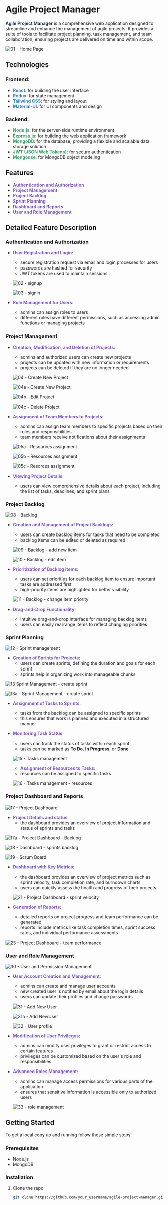 # Agile Project Manager

**<span style="color: #2d3748;">Agile Project Manager</span>** is a comprehensive web application designed to streamline and enhance the management of agile projects. It provides a suite of tools to facilitate project planning, task management, and team collaboration, ensuring projects are delivered on time and within scope.

![01 - Home Page](https://github.com/gianmarioiamoni/agile-pm/assets/113024091/50bfefb5-8489-4486-a138-346b5b2f8ec6)


## Technologies

### Frontend:
- **<span style="color: #3182ce;">React</span>**: for building the user interface
- **<span style="color: #3182ce;">Redux</span>**: for state management
- **<span style="color: #3182ce;">Tailwind CSS</span>**: for styling and layout
- **<span style="color: #3182ce;">Material-UI</span>**: for UI components and design

### Backend:
- **<span style="color: #38a169;">Node.js</span>**: for the server-side runtime environment
- **<span style="color: #38a169;">Express.js</span>**: for building the web application framework
- **<span style="color: #38a169;">MongoDB</span>**: for the database, providing a flexible and scalable data storage solution
- **<span style="color: #38a169;">JWT (JSON Web Tokens)</span>**: for secure authentication
- **<span style="color: #38a169;">Mongoose</span>**: for MongoDB object modeling

## Features

- **<span style="color: #805ad5;">Authentication and Authorization</span>**
- **<span style="color: #805ad5;">Project Management</span>**
- **<span style="color: #805ad5;">Project Backlog</span>**
- **<span style="color: #805ad5;">Sprint Planning</span>**
- **<span style="color: #805ad5;">Dashboard and Reports</span>**
- **<span style="color: #805ad5;">User and Role Management</span>**

## Detailed Feature Description

### Authentication and Authorization

- **<span style="color: #805ad5;">User Registration and Login</span>**: 
  - secure registration request via email and login processes for users
  - passwords are hashed for security
  - JWT tokens are used to maintain sessions

  ![02 - signup](https://github.com/gianmarioiamoni/agile-pm/assets/113024091/af7c2949-e594-4216-a621-61cfdf8b20e0)

  ![03 - signin](https://github.com/gianmarioiamoni/agile-pm/assets/113024091/001f3181-50a6-4be5-8944-368df56ff7fd)


- **<span style="color: #805ad5;">Role Management for Users</span>**: 
  - admins can assign roles to users
  - different roles have different permissions, such as accessing admin functions or managing projects


### Project Management

- **<span style="color: #805ad5;">Creation, Modification, and Deletion of Projects</span>**: 
  - admins and authorized users can create new projects
  - projects can be updated with new information or requirements
  - projects can be deleted if they are no longer needed

  ![04 - Create New Project](https://github.com/gianmarioiamoni/agile-pm/assets/113024091/114d8965-27fb-4369-92ea-72745a03185a)

  ![04a - Create New Project](https://github.com/gianmarioiamoni/agile-pm/assets/113024091/fad54ebd-e160-4472-ac60-6f86228c7b87)

  ![04b - Edit Project](https://github.com/gianmarioiamoni/agile-pm/assets/113024091/59e9724a-c43d-432e-a571-724ea4bed99d)

  ![04c - Delete Project](https://github.com/gianmarioiamoni/agile-pm/assets/113024091/d08f7b26-0b4d-42e5-b593-a1b173f86a79)


- **<span style="color: #805ad5;">Assignment of Team Members to Projects</span>**: 
  - admins can assign team members to specific projects based on their roles and responsibilities
  - team members receive notifications about their assignments

  ![05a - Resources assignment](https://github.com/gianmarioiamoni/agile-pm/assets/113024091/d85c1304-3495-451f-b415-e5d88b94272f)

  ![05b - Resources assignment](https://github.com/gianmarioiamoni/agile-pm/assets/113024091/d2b28cfd-1849-45ce-ae96-07d812b507f4)

  ![05c - Resorces assignment](https://github.com/gianmarioiamoni/agile-pm/assets/113024091/5724a3c0-f85e-49eb-b5fd-6385113428a5)


- **<span style="color: #805ad5;">Viewing Project Details</span>**: 
  - users can view comprehensive details about each project, including the list of tasks, deadlines, and sprint plans



### Project Backlog

 ![08 - Backlog](https://github.com/gianmarioiamoni/agile-pm/assets/113024091/adb72aba-6119-43ca-8ef3-bb58ee4b1191)


- **<span style="color: #805ad5;">Creation and Management of Project Backlogs</span>**: 
  - users can create backlog items for tasks that need to be completed
  - backlog items can be edited or deleted as required

  ![09 - Backlog - add new item](https://github.com/gianmarioiamoni/agile-pm/assets/113024091/b3ffe782-db51-49f9-8e77-4c60e286bd2e)


  ![10 - Backlog - edit item](https://github.com/gianmarioiamoni/agile-pm/assets/113024091/9bdffd65-a0cc-46ca-9889-e1f5340e0301)



- **<span style="color: #805ad5;">Prioritization of Backlog Items</span>**: 
  - users can set priorities for each backlog item to ensure important tasks are addressed first
  - high-priority items are highlighted for better visibility

  ![11 - Backlog - change item priority](https://github.com/gianmarioiamoni/agile-pm/assets/113024091/b459b4be-ffb0-425d-b081-fd17d2b7314b)


- **<span style="color: #805ad5;">Drag-and-Drop Functionality</span>**: 
  - intuitive drag-and-drop interface for managing backlog items
  - users can easily rearrange items to reflect changing priorities

### Sprint Planning

![12 - Sprint management](https://github.com/gianmarioiamoni/agile-pm/assets/113024091/01be7762-f976-438e-970d-ff7e51910955)


- **<span style="color: #805ad5;">Creation of Sprints for Projects</span>**: 
  - users can create sprints, defining the duration and goals for each sprint
  - sprints help in organizing work into manageable chunks

![13   Sprint Management - create sprint](https://github.com/gianmarioiamoni/agile-pm/assets/113024091/cf5f93ff-5490-4482-aff6-f6e4d7860b3f)

![13a - Sprint Management - create sprint](https://github.com/gianmarioiamoni/agile-pm/assets/113024091/a31391ae-d823-4160-8b89-dfe9bdc5fcd3)


- **<span style="color: #805ad5;">Assignment of Tasks to Sprints</span>**: 
  - tasks from the backlog can be assigned to specific sprints
  - this ensures that work is planned and executed in a structured manner

- **<span style="color: #805ad5;">Monitoring Task Status</span>**: 
  - users can track the status of tasks within each sprint
  - tasks can be marked as **To Do**, **In Progress**, or **Done**

  ![15 - Tasks management](https://github.com/gianmarioiamoni/agile-pm/assets/113024091/46089cbe-af00-4e91-8434-0f2a7453f68a)


  - **<span style="color: #805ad5;">Assignment of Resources to Tasks</span>**: 
  - resources can be assigned to specific tasks

  ![16 - Tasks management - resources](https://github.com/gianmarioiamoni/agile-pm/assets/113024091/74c079a4-ecb4-496e-b186-d57ea87b0a07)


### Project Dashboard and Reports

![17 - Project Dashboard](https://github.com/gianmarioiamoni/agile-pm/assets/113024091/62de4952-30bf-4c46-adba-e40e50a28bed)


- **<span style="color: #805ad5;">Project Details and status</span>**: 
  - the dashboard provides an overview of project information and status of sprints and tasks

![17a - Project Dashboard - Backlog](https://github.com/gianmarioiamoni/agile-pm/assets/113024091/ae4e28d7-60b9-47bd-9cfa-d5b25dad6d9c)

![18 - Dashboard - sprints backlog](https://github.com/gianmarioiamoni/agile-pm/assets/113024091/9a146f52-f513-4901-a862-40b3cb6b40af)

![19 - Scrum Board](https://github.com/gianmarioiamoni/agile-pm/assets/113024091/a6ae714b-e494-4efb-8353-6508b6682e1b)


- **<span style="color: #805ad5;">Dashboard with Key Metrics</span>**: 
  - the dashboard provides an overview of project metrics such as sprint velocity, task completion rate, and burndown charts
  - users can quickly assess the health and progress of their projects

  ![21 - Project Dashboard - sprint velocity](https://github.com/gianmarioiamoni/agile-pm/assets/113024091/bb9d6bee-4ad6-4a4d-a125-8bcecf2fe1a6)



- **<span style="color: #805ad5;">Generation of Reports</span>**: 
  - detailed reports on project progress and team performance can be generated
  - reports include metrics like task completion times, sprint success rates, and individual performance assessments

 ![23 - Project Dashboard - team performance](https://github.com/gianmarioiamoni/agile-pm/assets/113024091/de024312-3889-4f75-95c1-35ae0b2bdf28)

  
### User and Role Management

![30 - User and Permission Management](https://github.com/gianmarioiamoni/agile-pm/assets/113024091/f6bb28cc-3587-42bc-9100-1cbeaa1c8ff8)

- **<span style="color: #805ad5;">User Account Creation and Management</span>**: 
  - admins can create and manage user accounts
  - new created user is notified by email about the login details
  - users can update their profiles and change passwords

  ![31 - Add New User](https://github.com/gianmarioiamoni/agile-pm/assets/113024091/7e10579c-a215-411a-8e63-1e56173cf67b)

  ![31a - Add NewUser](https://github.com/gianmarioiamoni/agile-pm/assets/113024091/81afb093-e634-4ec0-8a18-cc819ede7ab4)

  ![32 - User profile](https://github.com/gianmarioiamoni/agile-pm/assets/113024091/7124c691-af2c-41dc-8060-aa0c44dd29d4)


- **<span style="color: #805ad5;">Modification of User Privileges</span>**: 
  - admins can modify user privileges to grant or restrict access to certain features
  - privileges can be customized based on the user's role and responsibilities

- **<span style="color: #805ad5;">Advanced Roles Management</span>**: 
  - admins can manage access permissions for various parts of the application
  - ensures that sensitive information is accessible only to authorized users
 
  ![33 - role management](https://github.com/gianmarioiamoni/agile-pm/assets/113024091/6a48e284-0700-4fc4-a4d7-113985d80d73)


## Getting Started

To get a local copy up and running follow these simple steps.

### Prerequisites

- Node.js
- MongoDB

### Installation

1. Clone the repo
   ```sh
   git clone https://github.com/your_username/agile-project-manager.git
